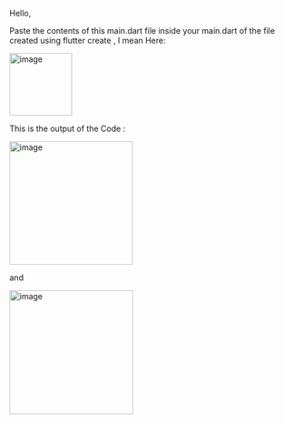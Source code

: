 Hello,

Paste the contents of this main.dart file inside your main.dart of the file created using flutter create , 
I mean Here:

<img width="110" alt="image" src="https://user-images.githubusercontent.com/57045659/189682997-da701272-87db-48de-b4df-289ab0489a0e.png">


This is the output of the Code :

<img width="217" alt="image" src="https://user-images.githubusercontent.com/57045659/189682411-1872b54a-e9e8-4b49-a633-e383b3739966.png">

and 

<img width="218" alt="image" src="https://user-images.githubusercontent.com/57045659/189682545-cd88805c-f29e-4b0f-b125-cb1b84fd052d.png">

